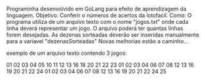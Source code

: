 Programinha desenvolvido em GoLang para efeito de aprendizagem da linguagem.
Objetivo: Conferir o números de acertos da lotofacil.
Como: O programa utiliza de um arquivo texto com o nome "jogos.txt"
onde cada linha deverá representar um jogo.
O arquivo poderá ter quantas linhas forem desejadas.
As dezenas sorteadas deverão ser inseridas manualmente para a variavel "dezenasSorteadas"
Novas melhorias estão a caminho...

exemplo de um arquivo texto contendo 3 jogos:

  01 02 03 04 05 10 11 12 13 16 18 20 21 22 23
  01 02 03 04 06 07 08 12 13 16 19 20 21 22 24
  01 02 03 04 06 07 08 12 13 16 19 20 21 22 24 25